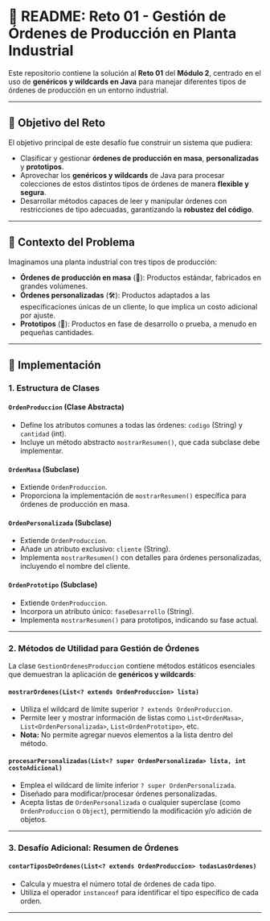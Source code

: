 # 📄 README: Reto 01 - Gestión de Órdenes de Producción en Planta Industrial

Este repositorio contiene la solución al **Reto 01** del **Módulo 2**, centrado en el uso de **genéricos y wildcards en Java** para manejar diferentes tipos de órdenes de producción en un entorno industrial.

---

## 🎯 Objetivo del Reto

El objetivo principal de este desafío fue construir un sistema que pudiera:

- Clasificar y gestionar **órdenes de producción en masa**, **personalizadas** y **prototipos**.
- Aprovechar los **genéricos y wildcards** de Java para procesar colecciones de estos distintos tipos de órdenes de manera **flexible y segura**.
- Desarrollar métodos capaces de leer y manipular órdenes con restricciones de tipo adecuadas, garantizando la **robustez del código**.

---

## 🧠 Contexto del Problema

Imaginamos una planta industrial con tres tipos de producción:

- **Órdenes de producción en masa** (🔧): Productos estándar, fabricados en grandes volúmenes.
- **Órdenes personalizadas** (🛠️): Productos adaptados a las especificaciones únicas de un cliente, lo que implica un costo adicional por ajuste.
- **Prototipos** (🧪): Productos en fase de desarrollo o prueba, a menudo en pequeñas cantidades.

---

## 📝 Implementación

### 1. Estructura de Clases

#### `OrdenProduccion` (Clase Abstracta)
- Define los atributos comunes a todas las órdenes: `codigo` (String) y `cantidad` (int).
- Incluye un método abstracto `mostrarResumen()`, que cada subclase debe implementar.

#### `OrdenMasa` (Subclase)
- Extiende `OrdenProduccion`.
- Proporciona la implementación de `mostrarResumen()` específica para órdenes de producción en masa.

#### `OrdenPersonalizada` (Subclase)
- Extiende `OrdenProduccion`.
- Añade un atributo exclusivo: `cliente` (String).
- Implementa `mostrarResumen()` con detalles para órdenes personalizadas, incluyendo el nombre del cliente.

#### `OrdenPrototipo` (Subclase)
- Extiende `OrdenProduccion`.
- Incorpora un atributo único: `faseDesarrollo` (String).
- Implementa `mostrarResumen()` para prototipos, indicando su fase actual.

---

### 2. Métodos de Utilidad para Gestión de Órdenes

La clase `GestionOrdenesProduccion` contiene métodos estáticos esenciales que demuestran la aplicación de **genéricos y wildcards**:

#### `mostrarOrdenes(List<? extends OrdenProduccion> lista)`
- Utiliza el wildcard de límite superior `? extends OrdenProduccion`.
- Permite leer y mostrar información de listas como `List<OrdenMasa>`, `List<OrdenPersonalizada>`, `List<OrdenPrototipo>`, etc.
- **Nota:** No permite agregar nuevos elementos a la lista dentro del método.

#### `procesarPersonalizadas(List<? super OrdenPersonalizada> lista, int costoAdicional)`
- Emplea el wildcard de límite inferior `? super OrdenPersonalizada`.
- Diseñado para modificar/procesar órdenes personalizadas.
- Acepta listas de `OrdenPersonalizada` o cualquier superclase (como `OrdenProduccion` o `Object`), permitiendo la modificación y/o adición de objetos.

---

### 3. Desafío Adicional: Resumen de Órdenes

#### `contarTiposDeOrdenes(List<? extends OrdenProduccion> todasLasOrdenes)`
- Calcula y muestra el número total de órdenes de cada tipo.
- Utiliza el operador `instanceof` para identificar el tipo específico de cada orden.

---



